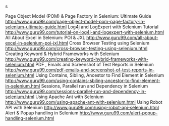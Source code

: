 s

Page Object Model (POM) & Page Factory in Selenium: Ultimate Guide http://www.guru99.com/page-object-model-pom-page-factory-in-selenium-ultimate-guide.html
Log4j and LogExpert with Selenium Tutorial http://www.guru99.com/tutorial-on-log4j-and-logexpert-with-selenium.html
All About Excel in Selenium: POI & JXL http://www.guru99.com/all-about-excel-in-selenium-poi-jxl.html
Cross Browser Testing using Selenium http://www.guru99.com/cross-browser-testing-using-selenium.html
Creating Keyword & Hybrid Frameworks with Selenium	http://www.guru99.com/creating-keyword-hybrid-frameworks-with-selenium.html
PDF , Emails and Screenshot of Test Reports in Selenium	http://www.guru99.com/pdf-emails-and-screenshot-of-test-reports-in-selenium.html
Using Contains, Sibling, Ancestor to Find Element in Selenium http://www.guru99.com/using-contains-sbiling-ancestor-to-find-element-in-selenium.html
Sessions, Parallel run and Dependency in Selenium http://www.guru99.com/sessions-parallel-run-and-dependency-in-selenium.html
Using Apache Ant with Selenium http://www.guru99.com/using-apache-ant-with-selenium.html
Using Robot API with Selenium http://www.guru99.com/using-robot-api-selenium.html
Alert & Popup handling in Selenium http://www.guru99.com/alert-popup-handling-selenium.html


